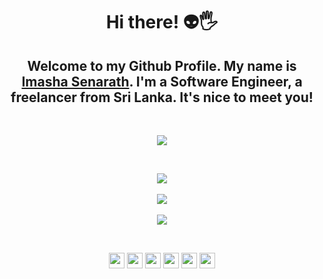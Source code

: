 <h1 align="center" >Hi there! 👽🖐</h1>

<h2 align="center">Welcome to my Github Profile. My name is <a href="https://imasha.xyz">Imasha Senarath</a>. I'm a Software Engineer, a freelancer from Sri Lanka. It's nice to meet you!</h2>

<br>
<p align="center">
  <img src="https://komarev.com/ghpvc/?username=imasha-senarath&color=blue&style=flat">
</p>


<br>
<p align="center">
  <img src="https://github-readme-stats.vercel.app/api/top-langs/?username=imasha-senarath&langs_count=8&theme=dark&layout=compact&hide_border=true&card_width=440" /> <br> <br>
  <img src="https://github-readme-stats.vercel.app/api?username=imasha-senarath&theme=dark&count_private=true&hide_border=true&include_all_commits=true&hide_title=true" /> <br> <br>
  <img src="https://github-readme-streak-stats.herokuapp.com/?user=imasha-senarath&theme=dark&hide_border=true"/>
</p>


<br>
<p align="center">
  <a href="mailto:imashasenarath@yahoo.com"><img src="https://img.shields.io/badge/Email-purple?logo=gmail&logoColor=white&style=for-the-badge" height=25></a>
  <a href="https://www.imasha.xyz/"><img src="https://img.shields.io/badge/Website-667881?logo=replit&logoColor=white&style=for-the-badge" height=25></a>
  <a href="https://www.facebook.com/senarath.imasha"><img src="https://img.shields.io/badge/Facebook-1877F2?logo=facebook&logoColor=white&style=for-the-badge" height=25></a>
  <a href="https://www.instagram.com/imasha.online/"><img src="https://img.shields.io/badge/Instagram-red?logo=instagram&logoColor=white&style=for-the-badge" height=25></a>
  <a href="https://www.linkedin.com/in/imasha-senarath/"><img src="https://img.shields.io/badge/Linkedin-0077B5?logo=linkedin&logoColor=white&style=for-the-badge" height=25></a>
  <a href="https://www.imasha.xyz/curriculum-vitae.html"><img src="https://img.shields.io/badge/Resume-1ED760?style=for-the-badge&logoColor=white" height=25></a>
</p>
